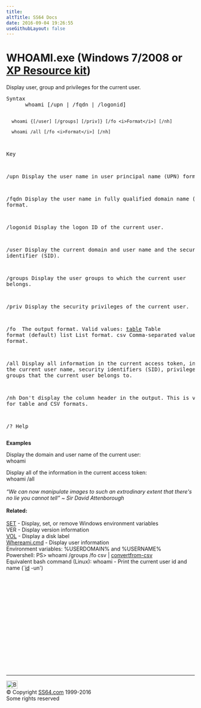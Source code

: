 ```yaml
---
title:
altTitle: SS64 Docs
date: 2016-09-04 19:26:55
useGithubLayout: false
---
```

<!-- #BeginLibraryItem "/Library/head_nt.lbi" --><!-- #EndLibraryItem --><h1>WHOAMI.exe (Windows 7/2008 or <a href="../links/windows.html#kits">XP Resource kit</a>)</h1>
<p>Display user, group and privileges  for the current user.</p>
<pre>Syntax
      whoami [/upn | /fqdn | /logonid]

      whoami {[/user] [/groups] [/priv]} [/fo <i>Format</i>] [/nh]

      whoami /all [/fo <i>Format</i>] [/nh]

Key

   /upn      Display the user name in user principal name (UPN) format.

   /fqdn     Display the user name in fully qualified domain name (FQDN) format.

   /logonid  Display the logon ID of the current user.

   /user     Display the current domain and user name and the security identifier (SID).

   /groups   Display the user groups to which the current user belongs.

   /priv     Display the security privileges of the current user.

   /fo <format>      The output format. Valid values:
                <u>table</u>  Table format (default)
                list   List format.
                csv    Comma-separated value (CSV) format.

   /all      Display all information in the current access token, including
             the current user name, security identifiers (SID), privileges,
             and groups that the current user belongs to.

   /nh       Don't display the column header in the output.
             This is valid only for table and CSV formats.

   /?        Help</format></pre>
<p><b>Examples</b></p>
<p>Display the domain and user name of the current user:<br> 
<span class="code">whoami</span></p>
<p>Display all of the information in the current access token:<br>
<span class="code">whoami /all</span><br>
<br>
<i class="quote">“We can now manipulate images to such an extrodinary extent that there's no lie you cannot tell” ~ Sir David Attenborough </i> <br>
<br>
<b>Related:</b><br>
<a href="set.html"><br>
SET</a> - Display, set, or remove Windows  environment variables<br>
VER - Display version information <br>
<a href="vol.html">VOL</a> - Display a disk label<br>
<a href="whereami.txt">Whereami.cmd</a> - Display user information<br>
Environment variables: <span class="code">%USERDOMAIN%</span> and <span class="code">%USERNAME%</span><br>
Powershell: PS&gt; <span class="code"> whoami /groups /fo csv | <a href="../ps/convertfrom-csv.html">convertfrom-csv</a></span><br>
Equivalent bash command (Linux): whoami - Print the current user id and name (`<a href="../bash/id.html">id</a> -un')</p><!-- #BeginLibraryItem "/Library/foot_nt.lbi" --><p>
<!-- windows300 -->
<ins class="adsbygoogle" style="display:inline-block;width:300px;height:250px" data-ad-client="ca-pub-6140977852749469" data-ad-slot="7649547908"></ins>
<script>
(adsbygoogle = window.adsbygoogle || []).push({});
</script></p>
<hr>
<div id="bl" class="footer"><a href="whoami.html#"><img src="../images/top.png" width="30" height="22" alt="Back to the Top"></a></div>
<div id="br" class="footer, tagline">© Copyright <a href="../index.html">SS64.com</a> 1999-2016<br>
Some rights reserved</div><!-- #EndLibraryItem -->

